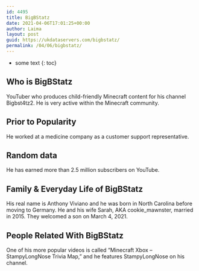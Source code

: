 ```yaml
---
id: 4495
title: BigBStatz
date: 2021-04-06T17:01:25+00:00
author: Laima
layout: post
guid: https://ukdataservers.com/bigbstatz/
permalink: /04/06/bigbstatz/
---
```


* some text
{: toc}


## Who is BigBStatz
                  
                  
                  
YouTuber who produces child-friendly Minecraft content for his channel Bigbst4tz2. He is very active within the Minecraft community. 
                  
              
            
              
            
                
                
                
## Prior to Popularity
                  
                  
                  
He worked at a medicine company as a customer support representative. 
                  
              
            
              
            
                
                
                
## Random data
                  
                  
                  
He has earned more than 2.5 million subscribers on YouTube. 
                  
              
            
              
            
                
                
                
## Family & Everyday Life of BigBStatz
                  
                  
                  
His real name is Anthony Viviano and he was born in North Carolina before moving to Germany. He and his wife Sarah, AKA cookie_mawnster, married in 2015. They welcomed a son on March 4, 2021.
                  
              
            
              
            
                
                
                
## People Related With BigBStatz
                  
                  
                  
One of his more popular videos is called &#8220;Minecraft Xbox &#8211; StampyLongNose Trivia Map,&#8221; and he features StampyLongNose on his channel. 
                  
              
            
              
            
                
              
            
              
              
            
            
              
            
          
          
          